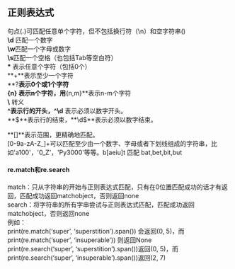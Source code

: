 ## 正则表达式 ##

句点(**.**)可匹配任意单个字符，但不包括换行符（\n）和空字符串()  
**\d** 匹配一个数字  
**\w**匹配一个字母或数字  
**\s**匹配一个空格（也包括Tab等空白符）   
**\*** 表示任意个字符（包括0个）  
**+**表示至少一个字符  
**?**表示0个或1个字符  
**{n}** 表示n个字符，用**{n,m}**表示n-m个字符  
**\\** 转义  
**^**表示行的开头，**^\d** 表示必须以数字开头。  
**$**表示行的结束，**\d$**表示必须以数字结束。  


**[]**表示范围，更精确地匹配。  
[0-9a-zA-Z\_]+可以匹配至少由一个数字、字母或者下划线组成的字符串，比如'a100'，'0_Z'，'Py3000'等等。b[aeiu]t 匹配 bat,bet,bit,but

#### re.match和re.search  #### 
match：只从字符串的开始与正则表达式匹配，只有在0位置匹配成功的话才有返回，匹配成功返回matchobject，否则返回none  
search：将字符串的所有字串尝试与正则表达式匹配，匹配成功返回matchobject，否则返回none  
例如：  
print(re.match(‘super’, ‘superstition’).span())   会返回(0, 5)，而print(re.match(‘super’, ‘insuperable’))   则返回None  
print(re.search(‘super’, ‘superstition’).span())返回(0, 5)，而print(re.search(‘super’, ‘insuperable’).span())返回(2, 7)
